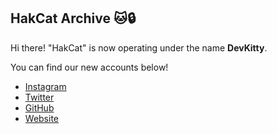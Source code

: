 ## HakCat Archive 🐱🔒 
Hi there! "HakCat" is now operating under the name **DevKitty**. 

You can find our new accounts below!
- [Instagram](https://instagram.com/devkitty.io)
- [Twitter](https://twitter.com/devkitty_io)
- [GitHub](https://github.com/devkitty-io)
- [Website](https://devkitty.io)
